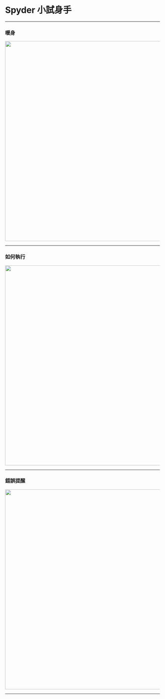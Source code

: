 # Spyder 小試身手 #

---

### 暖身 ###

<center>
<img src="https://i.imgur.com/vg6rgnK.png" title="" alt="" width="650"/>
</center>

---

### 如何執行 ###

<center>
<img src="https://i.imgur.com/632rXJo.png" title="" alt=""  width="650"/>
</center>

---

### 錯誤提醒 ###

<center>
<img src="https://i.imgur.com/RCJQWhf.png" title="" alt=""  width="650"/>
</center>

---



